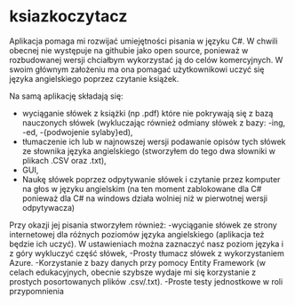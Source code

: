 # ksiazkoczytacz

Aplikacja pomaga mi rozwijać umiejętności pisania w języku C#. W chwili obecnej nie występuje na githubie jako open source,
ponieważ w rozbudowanej wersji chciałbym wykorzystać ją do celów komercyjnych.
W swoim głównym założeniu ma ona pomagać użytkownikowi uczyć się języka angielskiego poprzez czytanie książek.

Na samą aplikację składają się: 
- wyciąganie słówek z książki (np .pdf) które nie pokrywają się z bazą nauczonych słówek (wykluczając również odmiany słówek z bazy: -ing, -ed, -{podwojenie sylaby}ed),
- tłumaczenie ich lub w najnowszej wersji podawanie opisów tych słówek ze słownika języka angielskiego (stworzyłem do tego dwa słowniki w plikach .CSV oraz .txt),
- GUI,
- Naukę słówek poprzez odpytywanie słówek i czytanie przez komputer na głos w języku angielskim (na ten moment zablokowane dla C# ponieważ dla C# na windows działa wolniej
niż w pierwotnej wersji odpytywacza)

Przy okazji jej pisania stworzyłem również:
-wyciąganie słówek ze strony internetowej dla różnych poziomów języka angielskiego (aplikacja też będzie ich uczyć). W ustawieniach można zaznaczyć nasz poziom języka
i z góry wykluczyć część słówek,
-Prosty tłumacz słówek z wykorzystaniem Azure.
-Korzystanie z bazy danych przy pomocy Entity Framework (w celach edukacyjnych, obecnie szybsze wydaje mi się korzystanie z prostych posortowanych plików .csv/.txt).
-Proste testy jednostkowe w roli przypomnienia
